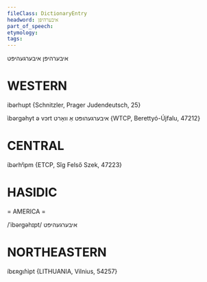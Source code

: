 ```yaml
---
fileClass: DictionaryEntry
headword: איבערהיפּן
part_of_speech: 
etymology: 
tags: 
---
```

איבערהיפּן
איבערגעהיפּט

WESTERN
========

ibərhupt {Schnitzler, Prager Judendeutsch, 25}

ɩ̀bərgəhyt ə vɔrt איבערגעהופּט אַ וואָרט {WTCP, Berettyó-Újfalu, 47212}

CENTRAL
========

ɩ́bərhʲìpm {ETCP, Sîg Felső Szek, 47223}

HASIDIC
=======
= AMERICA = 

/ˈibərgəhɪpt/ איבערגעהיפּט

NORTHEASTERN
==============

íbɛʀgɩɦìpt {LITHUANIA, Vilnius, 54257}